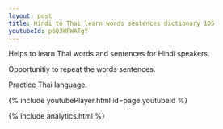 ```yaml
---
layout: post
title: Hindi to Thai learn words sentences dictionary 105 
youtubeId: p6Q3WFWATgY
---
```

 
 
Helps to learn Thai words and sentences for Hindi speakers.

Opportunitiy to repeat the words sentences. 

Practice Thai language. 
 
{% include youtubePlayer.html id=page.youtubeId %}
 
 
{% include analytics.html %}